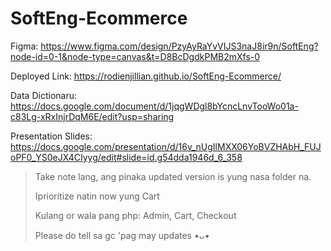 # SoftEng-Ecommerce

Figma: https://www.figma.com/design/PzyAyRaYvVIJS3naJ8ir9n/SoftEng?node-id=0-1&node-type=canvas&t=D8BcDgdkPMB2mXfs-0

Deployed Link: https://rodienjillian.github.io/SoftEng-Ecommerce/

Data Dictionaru: https://docs.google.com/document/d/1jqgWDgl8bYcncLnvTooWo01a-c83Lg-xRxInjrDqM6E/edit?usp=sharing

Presentation Slides: https://docs.google.com/presentation/d/16v_nUgIlMXX06YoBVZHAbH_FUJoPF0_YS0eJX4CIyyg/edit#slide=id.g54dda1946d_6_358

> Take note lang, ang pinaka updated version is yung nasa folder na.
>
> Iprioritize natin now yung Cart
>
> Kulang or wala pang php: Admin, Cart, Checkout
> 
> Please do tell sa gc 'pag may updates •ᴗ•

